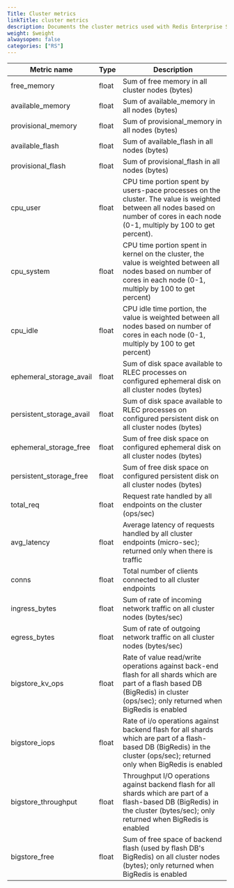 ```yaml
---
Title: Cluster metrics
linkTitle: cluster metrics
description: Documents the cluster metrics used with Redis Enterprise Software REST API calls.
weight: $weight
alwaysopen: false
categories: ["RS"]
---
```


| Metric name | Type | Description |
|-------------|------|-------------|
| free_memory | float | Sum of free memory in all cluster nodes (bytes) |
| available_memory | float | Sum of available_memory in all nodes (bytes) |
| provisional_memory | float | Sum of provisional_memory in all nodes (bytes) |
| available_flash | float | Sum of available_flash in all nodes (bytes) |
| provisional_flash | float | Sum of provisional_flash in all nodes (bytes) | 
| cpu_user | float | CPU time portion spent by users-pace processes on the cluster. The value is weighted between all nodes based on number of cores in each node (0-1, multiply by 100 to get percent). |
| cpu_system | float | CPU time portion spent in kernel on the cluster, the value is weighted between all nodes based on number of cores in each node (0-1, multiply by 100 to get percent) |
| cpu_idle | float | CPU idle time portion, the value is weighted between all nodes based on number of cores in each node (0-1, multiply by 100 to get percent) |
| ephemeral_storage_avail | float | Sum of disk space available to RLEC processes on configured ephemeral disk on all cluster nodes (bytes) |
| persistent_storage_avail | float | Sum of disk space available to RLEC processes on configured persistent disk on all cluster nodes (bytes) |
| ephemeral_storage_free | float | Sum of free disk space on configured ephemeral disk on all cluster nodes (bytes) | 
| persistent_storage_free | float | Sum of free disk space on configured persistent disk on all cluster nodes (bytes) | 
| total_req | float | Request rate handled by all endpoints on the cluster (ops/sec) |
| avg_latency | float | Average latency of requests handled by all cluster endpoints (micro-sec); returned only when there is traffic |
| conns | float | Total number of clients connected to all cluster endpoints |
| ingress_bytes | float | Sum of rate of incoming network traffic on all cluster nodes (bytes/sec) |
| egress_bytes | float | Sum of rate of outgoing network traffic on all cluster nodes (bytes/sec) |
| bigstore_kv_ops | float | Rate of value read/write operations against back-end flash for all shards which are part of a flash based DB (BigRedis) in cluster (ops/sec); only returned when BigRedis is enabled |
| bigstore_iops | float | Rate of i/o operations against backend flash for all shards which are part of a flash-based DB (BigRedis) in the cluster (ops/sec); returned only when BigRedis is enabled |
| bigstore_throughput | float | Throughput I/O operations against backend flash for all shards which are part of a flash-based DB (BigRedis) in the cluster (bytes/sec); only returned when BigRedis is enabled |
| bigstore_free | float | Sum of free space of backend flash (used by flash DB's BigRedis) on all cluster nodes (bytes); only returned when BigRedis is enabled |
